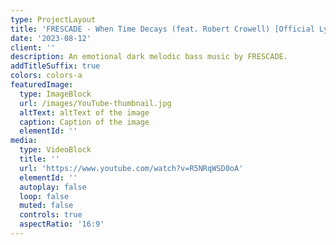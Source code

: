 ```yaml
---
type: ProjectLayout
title: 'FRESCADE - When Time Decays (feat. Robert Crowell) [Official Lyric Video]'
date: '2023-08-12'
client: ''
description: An emotional dark melodic bass music by FRESCADE.
addTitleSuffix: true
colors: colors-a
featuredImage:
  type: ImageBlock
  url: /images/YouTube-thumbnail.jpg
  altText: altText of the image
  caption: Caption of the image
  elementId: ''
media:
  type: VideoBlock
  title: ''
  url: 'https://www.youtube.com/watch?v=R5NRqWSD0oA'
  elementId: ''
  autoplay: false
  loop: false
  muted: false
  controls: true
  aspectRatio: '16:9'
---
```

